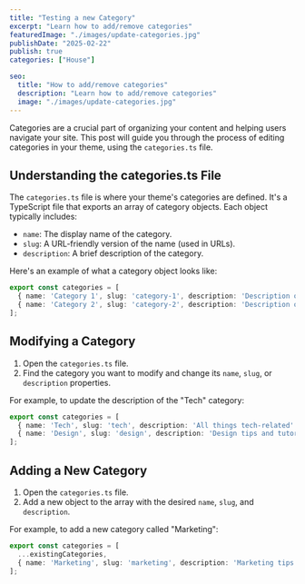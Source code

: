 ```yaml
---
title: "Testing a new Category"
excerpt: "Learn how to add/remove categories"
featuredImage: "./images/update-categories.jpg"
publishDate: "2025-02-22"
publish: true
categories: ["House"]

seo:
  title: "How to add/remove categories"
  description: "Learn how to add/remove categories"
  image: "./images/update-categories.jpg"
---
```


Categories are a crucial part of organizing your content and helping users navigate your site. This post will guide you through the process of editing categories in your theme, using the `categories.ts` file.

## Understanding the categories.ts File

The `categories.ts` file is where your theme's categories are defined. It's a TypeScript file that exports an array of category objects. Each object typically includes:

- `name`: The display name of the category.
- `slug`: A URL-friendly version of the name (used in URLs).
- `description`: A brief description of the category.

Here's an example of what a category object looks like:

```typescript
export const categories = [
  { name: 'Category 1', slug: 'category-1', description: 'Description of Category 1' },
  { name: 'Category 2', slug: 'category-2', description: 'Description of Category 2' },
];
```

## Modifying a Category

1. Open the `categories.ts` file.
2. Find the category you want to modify and change its `name`, `slug`, or `description` properties.

For example, to update the description of the "Tech" category:

```typescript
export const categories = [
  { name: 'Tech', slug: 'tech', description: 'All things tech-related' },
  { name: 'Design', slug: 'design', description: 'Design tips and tutorials' },
];
```

## Adding a New Category

1. Open the `categories.ts` file.
2. Add a new object to the array with the desired `name`, `slug`, and `description`.

For example, to add a new category called "Marketing":

```typescript
export const categories = [
  ...existingCategories,
  { name: 'Marketing', slug: 'marketing', description: 'Marketing tips and tutorials' },
];
```
